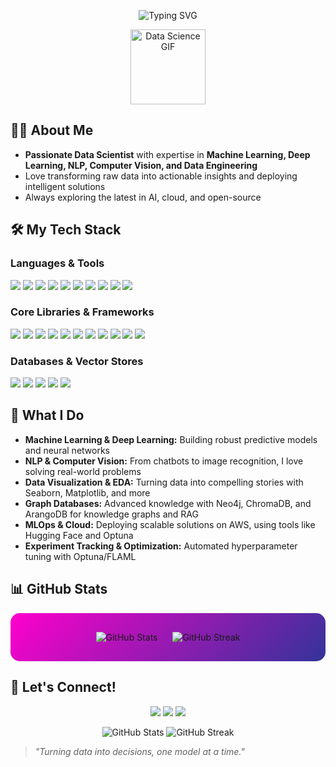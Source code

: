 <!-- Banner Section -->
<p align="center">
  <img src="https://readme-typing-svg.demolab.com?font=Fira+Code&size=30&pause=1000&color=36BCF7&center=true&vCenter=true&width=900&lines=👋+Hi+there!+I'm+a+Data+Science+Enthusiast;🚀+Machine+Learning+%7C+AI+%7C+NLP+%7C+CV+Specialist;💡+Building+Intelligent+Solutions+Every+Day" alt="Typing SVG" />
</p>

<p align="center">
  <img src="https://media.giphy.com/media/26tn33aiTi1jkl6H6/giphy.gif" width="120" alt="Data Science GIF"/>
</p>

## 🧑‍💻 About Me

- **Passionate Data Scientist** with expertise in **Machine Learning, Deep Learning, NLP, Computer Vision, and Data Engineering**
- Love transforming raw data into actionable insights and deploying intelligent solutions
- Always exploring the latest in AI, cloud, and open-source

## 🛠️ My Tech Stack

### **Languages & Tools**
<p>
  <img src="https://img.shields.io/badge/Python-3776AB?style=for-the-badge&logo=python&logoColor=white"/>
  <img src="https://img.shields.io/badge/SQL-316192?style=for-the-badge&logo=postgresql&logoColor=white"/>
  <img src="https://img.shields.io/badge/Jupyter-FAF400?style=for-the-badge&logo=jupyter&logoColor=black"/>
  <img src="https://img.shields.io/badge/Colab-F9AB00?style=for-the-badge&logo=googlecolab&logoColor=white"/>
  <img src="https://img.shields.io/badge/Kaggle-20BEFF?style=for-the-badge&logo=kaggle&logoColor=white"/>
  <img src="https://img.shields.io/badge/Anaconda-44A833?style=for-the-badge&logo=anaconda&logoColor=white"/>
  <img src="https://img.shields.io/badge/VS%20Code-007ACC?style=for-the-badge&logo=visualstudiocode&logoColor=white"/>
  <img src="https://img.shields.io/badge/GitHub-181717?style=for-the-badge&logo=github&logoColor=white"/>
  <img src="https://img.shields.io/badge/AWS-232F3E?style=for-the-badge&logo=amazonaws&logoColor=white"/>
  <img src="https://img.shields.io/badge/Hugging%20Face-f9a03c?style=for-the-badge&logo=huggingface&logoColor=white"/>
</p>

### **Core Libraries & Frameworks**
<p>
  <img src="https://img.shields.io/badge/Pandas-150458?style=for-the-badge&logo=pandas&logoColor=white"/>
  <img src="https://img.shields.io/badge/Numpy-013243?style=for-the-badge&logo=numpy&logoColor=white"/>
  <img src="https://img.shields.io/badge/Scikit--Learn-F7931E?style=for-the-badge&logo=scikitlearn&logoColor=white"/>
  <img src="https://img.shields.io/badge/Seaborn-3776AB?style=for-the-badge&logo=seaborn&logoColor=white"/>
  <img src="https://img.shields.io/badge/PyTorch-EE4C2C?style=for-the-badge&logo=pytorch&logoColor=white"/>
  <img src="https://img.shields.io/badge/Keras-D00000?style=for-the-badge&logo=keras&logoColor=white"/>
  <img src="https://img.shields.io/badge/Optuna-4E8CEE?style=for-the-badge&logo=optuna&logoColor=white"/>
  <img src="https://img.shields.io/badge/FLAML-0072C6?style=for-the-badge"/>
  <img src="https://img.shields.io/badge/LangChain-000000?style=for-the-badge"/>
  <img src="https://img.shields.io/badge/LangGraph-FFB300?style=for-the-badge"/>
  <img src="https://img.shields.io/badge/Claude-FFD700?style=for-the-badge"/>
</p>

### **Databases & Vector Stores**
<p>
  <img src="https://img.shields.io/badge/Neo4j-008CC1?style=for-the-badge&logo=neo4j&logoColor=white"/>
  <img src="https://img.shields.io/badge/ChromaDB-00BFFF?style=for-the-badge"/>
  <img src="https://img.shields.io/badge/ArangoDB-DDE072?style=for-the-badge"/>
  <img src="https://img.shields.io/badge/Pinecone-6E6E6E?style=for-the-badge"/>
  <img src="https://img.shields.io/badge/LangSmith-FF6F61?style=for-the-badge"/>
</p>

## 🚀 What I Do

- **Machine Learning & Deep Learning:** Building robust predictive models and neural networks
- **NLP & Computer Vision:** From chatbots to image recognition, I love solving real-world problems
- **Data Visualization & EDA:** Turning data into compelling stories with Seaborn, Matplotlib, and more
- **Graph Databases:** Advanced knowledge with Neo4j, ChromaDB, and ArangoDB for knowledge graphs and RAG
- **MLOps & Cloud:** Deploying scalable solutions on AWS, using tools like Hugging Face and Optuna
- **Experiment Tracking & Optimization:** Automated hyperparameter tuning with Optuna/FLAML

## 📊 GitHub Stats

<div align="center" style="background: linear-gradient(135deg, #ff00cc, #333399); padding: 20px; border-radius: 15px;">

  <img src="https://github-readme-stats.vercel.app/api?username=karthik7271&show_icons=true&theme=radical" alt="GitHub Stats" style="margin: 10px;"/>

  <img src="https://github-readme-streak-stats.herokuapp.com/?user=karthik7271&theme=radical" alt="GitHub Streak" style="margin: 10px;"/>

</div>

## 🌟 Let's Connect!

<p align="center">
  <a href="mailto:your.email@example.com"><img src="https://img.shields.io/badge/Email-D14836?style=for-the-badge&logo=gmail&logoColor=white"/></a>
  <a href="https://www.linkedin.com/in/YOUR-LINKEDIN/"><img src="https://img.shields.io/badge/LinkedIn-0A66C2?style=for-the-badge&logo=linkedin&logoColor=white"/></a>
  <a href="https://huggingface.co/YOUR-HF-USERNAME"><img src="https://img.shields.io/badge/HuggingFace-f9a03c?style=for-the-badge&logo=huggingface&logoColor=white"/></a>
</p>

<p align="center">
  <img src="https://github-readme-stats.vercel.app/api?username=karthik7271&show_icons=true&theme=radical" alt="GitHub Stats"/>
  <img src="https://github-readme-streak-stats.herokuapp.com/?user=karthik7271&theme=radical" alt="GitHub Streak"/>
</p>

> _"Turning data into decisions, one model at a time."_
